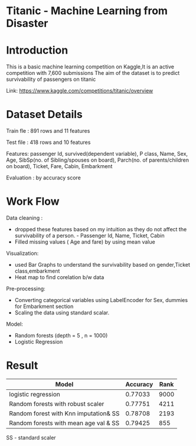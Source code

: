 # Titanic - Machine Learning from Disaster
# Introduction
This is a basic machine learning competition on Kaggle,It is an active competition with 7,600 submissions
The aim of the dataset is to predict survivability of passengers on titanic

Link: https://www.kaggle.com/competitions/titanic/overview
# Dataset Details

Train fle : 891 rows and 11 features

Test file : 418 rows and 10 features

Features: passenger Id, survived(dependent variable), P class, Name, Sex, Age, SibSp(no. of Sibling/spouses on board), Parch(no. of parents/children on board), Ticket, Fare, Cabin, Embarkment

Evaluation : by accuracy score 

# Work Flow
Data cleaning : 
* dropped these features based on my intuition as they do not affect the survivability of a person.  - Passenger Id, Name, Ticket, Cabin
* Filled missing values ( Age and fare) by using mean value

Visualization:
* used Bar Graphs to understand the survivability based on gender,Ticket class,embarkment
* Heat map to find corelation b/w data

Pre-processing:
* Converting categorical variables using LabelEncoder for Sex, dummies for Embarkment section
* Scaling the data using standard scalar.

Model:
* Random forests (depth = 5 , n = 1000)
* Logistic Regression 

# Result


|Model |Accuracy |Rank
|--------|---------|-------|
|logistic regression |0.77033|9000|
|Random forests with robust scaler |0.77751|4211|
|Random forest with Knn imputation& SS|0.78708|2193|
|Random forests with mean age val & SS|0.79425|855|

SS - standard scaler
